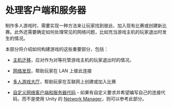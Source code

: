 # 处理客户端和服务器

制作多人游戏时，需要实现一种方法来让玩家找到彼此、加入现有比赛或创建新比赛。此外还需要确定如何处理常见的网络问题，比如充当游戏主机的玩家退出时发生的情况。

本部分将介绍如何构建游戏的这些重要部分，包括：

* [主机迁移](UNetHostMigration.html)，应对作为对等托管游戏主机的玩家退出时的情况。

* [网络发现](UNetDiscovery.html)，帮助玩家在 LAN 上彼此连接

* [多人游戏大厅](UNetLobby.html)，帮助玩家在互联网上创建或加入比赛

* [自定义网络客户端和服务器代码](UNetClientServer.html) - 如果有自定义要求并希望编写自己的连接代码，而不是使用 Unity 的 [Network Manager](UNetManager.html)，则可以参考此部分。
